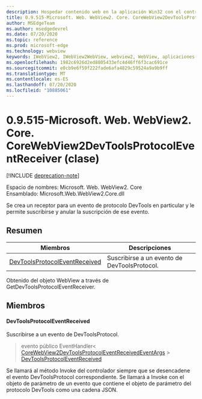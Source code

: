 ```yaml
---
description: Hospedar contenido web en la aplicación Win32 con el control Microsoft Edge WebView2
title: 0.9.515-Microsoft. Web. WebView2. Core. CoreWebView2DevToolsProtocolEventReceiver
author: MSEdgeTeam
ms.author: msedgedevrel
ms.date: 07/20/2020
ms.topic: reference
ms.prod: microsoft-edge
ms.technology: webview
keywords: IWebView2, IWebView2WebView, webview2, WebView, aplicaciones Win32, Win32, Edge, ICoreWebView2, ICoreWebView2Controller, control de explorador, HTML Edge
ms.openlocfilehash: 1982c6926d2ed8805433efc4d46ff6f3cac691ce
ms.sourcegitcommit: e0cb9e6f59f222fade6afa4829c59524a9a9b9ff
ms.translationtype: MT
ms.contentlocale: es-ES
ms.lasthandoff: 07/20/2020
ms.locfileid: "10885061"
---
```

# 0.9.515-Microsoft. Web. WebView2. Core. CoreWebView2DevToolsProtocolEventReceiver (clase) 

[!INCLUDE [deprecation-note](../../includes/deprecation-note.md)]

Espacio de nombres: Microsoft. Web. WebView2. Core \
Ensamblado: Microsoft.Web.WebView2.Core.dll

Se crea un receptor para un evento de protocolo DevTools en particular y le permite suscribirse y anular la suscripción de ese evento.

## Resumen

 Miembros                        | Descripciones
--------------------------------|---------------------------------------------
[DevToolsProtocolEventReceived](#devtoolsprotocoleventreceived) | Suscribirse a un evento de DevToolsProtocol.

Obtenido del objeto WebView a través de GetDevToolsProtocolEventReceiver.

## Miembros

#### DevToolsProtocolEventReceived 

Suscribirse a un evento de DevToolsProtocol.

> evento público EventHandler< [CoreWebView2DevToolsProtocolEventReceivedEventArgs](microsoft-web-webview2-core-corewebview2devtoolsprotocoleventreceivedeventargs.md)  >  [DevToolsProtocolEventReceived](#devtoolsprotocoleventreceived)

Se llamará al método Invoke del controlador siempre que se desencadene el evento DevToolsProtocol correspondiente. Se llamará a Invoke con el objeto de parámetro de un evento que contiene el objeto de parámetro del protocolo DevTools como una cadena JSON.

